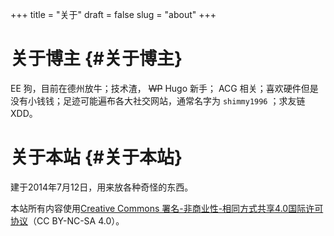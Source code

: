 +++
title = "关于"
draft = false
slug = "about"
+++

# 关于博主 {#关于博主}

EE 狗，目前在德州放牛；技术渣， ~~WP~~ Hugo 新手； ACG 相关；喜欢硬件但是没有小钱钱；足迹可能遍布各大社交网站，通常名字为 `shimmy1996` ；求友链 XDD。


# 关于本站 {#关于本站}

建于2014年7月12日，用来放各种奇怪的东西。

本站所有内容使用[Creative Commons 署名-非商业性-相同方式共享4.0国际许可协议](http://creativecommons.org/licenses/by-nc-sa/4.0/deed.zh)（CC BY-NC-SA 4.0）。